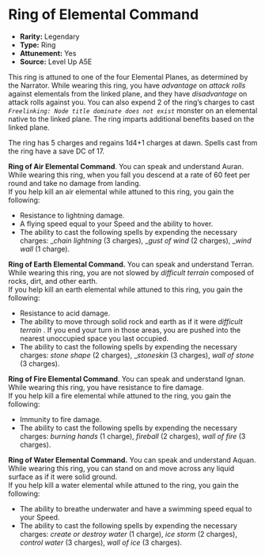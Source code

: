 
# Ring of Elemental Command

* **Rarity:** Legendary
* **Type:** Ring
* **Attunement:** Yes
* **Source:** Level Up A5E


This ring is attuned to one of the four Elemental Planes, as determined by the Narrator. While wearing this ring, you have _advantage_  on _attack rolls_  against elementals from the linked plane, and they have _disadvantage_  on attack rolls against you. You can also expend 2 of the ring’s charges to cast _` Freelinking: Node title dominate does not exist `_ monster on an elemental native to the linked plane. The ring imparts additional benefits based on the linked plane.

The ring has 5 charges and regains 1d4+1 charges at dawn. Spells cast from the ring have a save DC of 17.

**Ring of Air Elemental Command**. You can speak and understand Auran. While wearing this ring, when you fall you descend at a rate of 60 feet per round and take no damage from landing.  
If you help kill an air elemental while attuned to this ring, you gain the following:

* Resistance to lightning damage.
* A flying speed equal to your Speed and the ability to hover.
* The ability to cast the following spells by expending the necessary charges: __chain lightning_  (3 charges), __gust of wind_  (2 charges), __wind wall_  (1 charge).

**Ring of Earth Elemental Command.** You can speak and understand Terran. While wearing this ring, you are not slowed by _difficult terrain_  composed of rocks, dirt, and other earth.  
If you help kill an earth elemental while attuned to this ring, you gain the following:

* Resistance to acid damage.
* The ability to move through solid rock and earth as if it were _difficult terrain_ . If you end your turn in those areas, you are pushed into the nearest unoccupied space you last occupied.
* The ability to cast the following spells by expending the necessary charges: _stone shape_  (2 charges), __stoneskin_  (3 charges), _wall of stone_  (3 charges).

**Ring of Fire Elemental Command**. You can speak and understand Ignan. While wearing this ring, you have resistance to fire damage.  
If you help kill a fire elemental while attuned to the ring, you gain the following:

* Immunity to fire damage.
* The ability to cast the following spells by expending the necessary charges: _burning hands_ (1 charge), _fireball_ (2 charges), _wall of fire_ (3 charges).

**Ring of Water Elemental Command.** You can speak and understand Aquan. While wearing this ring, you can stand on and move across any liquid surface as if it were solid ground.  
If you help kill a water elemental while attuned to the ring, you gain the following:

* The ability to breathe underwater and have a swimming speed equal to your Speed.
* The ability to cast the following spells by expending the necessary charges: _create or_ _destroy water_ (1 charge), _ice storm_ (2 charges), _control water_ (3 charges), _wall of ice_ (3 charges).
